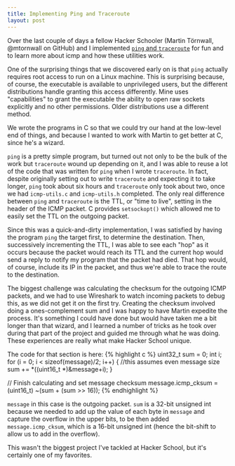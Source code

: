 ```yaml
---
title: Implementing Ping and Traceroute
layout: post
---
```


Over the last couple of days a fellow Hacker Schooler (Martin Törnwall, @mtornwall on GitHub) and I implemented [`ping` and `traceroute`](https://github.com/thewhitlockian/icmp-utils) for fun and to learn more about icmp and how these utilities work.

One of the surprising things that we discovered early on is that `ping` actually requires root access to run on a Linux machine. This is surprising because, of course, the executable is available to unprivileged users, but the different distributions handle granting this access differently. Mine uses "capabilities" to grant the executable the ability to open raw sockets explicitly and no other permissions. Older distributions use a different method.

We wrote the programs in C so that we could try our hand at the low-level end of things, and because I wanted to work with Martin to get better at C, since he's a wizard.

`ping` is a pretty simple program, but turned out not only to be the bulk of the work but `traceroute` wound up depending on it, and I was able to reuse a lot of the code that was written for `ping` when I wrote `traceroute`. In fact, despite originally setting out to write `traceroute` and expecting it to take longer, `ping` took about six hours and `traceroute` only took about two, once we had `icmp-utils.c` and `icmp-utils.h` completed. The only real difference between `ping` and `traceroute` is the TTL, or "time to live", setting in the header of the ICMP packet. C provides `setsockopt()` which allowed me to easily set the TTL on the outgoing packet.

Since this was a quick-and-dirty implementation, I was satisfied by having the program `ping` the target first, to determine the destination. Then, successively incrementing the TTL, I was able to see each "hop" as it occurs because the packet would reach its TTL and the current hop would send a reply to notify my program that the packet had died. That hop would, of course, include its IP in the packet, and thus we're able to trace the route to the destination.

The biggest challenge was calculating the checksum for the outgoing ICMP packets, and we had to use Wireshark to watch incoming packets to debug this, as we did not get it on the first try. Creating the checksum involved doing a ones-complement sum and I was happy to have Martin expedite the process. It's something I could have done but would have taken me a bit longer than that wizard, and I learned a number of tricks as he took over during that part of the project and guided me through what he was doing. These experiences are really what make Hacker School unique.

The code for that section is here:
{% highlight c %}
uint32_t sum = 0;
int i;
for (i = 0; i < sizeof(message)/2; i++) { 
  //this assumes even message size
  sum += *((uint16_t *)&message+i);
}

// Finish calculating and set message checksum
message.icmp_cksum = (uint16_t) ~(sum + (sum >> 16));
{% endhighlight %}

`message` in this case is the outgoing packet. `sum` is a 32-bit unsigned int because we needed to add up the value of each byte in `message` and capture the overflow in the upper bits, to be then added `message.icmp_cksum`, which is a 16-bit unsigned int (hence the bit-shift to allow us to add in the overflow).

This wasn't the biggest project I've tackled at Hacker School, but it's certainly one of my favorites.
